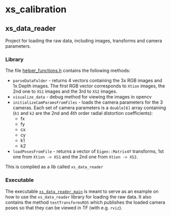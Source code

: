 # xs_calibration


## xs_data_reader

Project for loading the raw data, including images, transforms and camera parameters.

### Library

 The file [helper_functions.h](xs_data_reader/include/helper_functions.h) contains the following methods:

* `parseDataFolder` - returns 4 vectors containing the 3x RGB images and 1x Depth images. The first RGB vector corresponds to `Xtion` images, the 2nd one to `XS1` images and the 3rd to `XS2` images. 
* `visualize_data` - debug method for viewing the images in opencv
* `initializeCamParamsFromFiles` - loads the camera parameters for the 3 cameras. Each set of camera parameters is a `double[6]` array containing (`k1` and `k2` are the 2nd and 4th order radial distortion coefficients):
  * fx
  * fy
  * cx
  * cy
  * k1
  * k2
* `loadPosesFromFile` - returns a vector of `Eigen::Matrix4f` transforms, 1st one from `Xtion -> XS1` and the 2nd one from `Xtion -> XS2`. 

This is compiled as a lib called `xs_data_reader`

### Executable

The executable [`xs_data_reader_main`](xs_data_reader/src/xs_data_reader_main.cpp) is meant to serve as an example on how to use the `xs_data_reader` library for loading the raw data. It also contains the method `testTransformsROS` which publishes the loaded camera poses so that they can be viewed in TF (with e.g. `rviz`).


